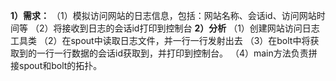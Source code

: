 **1）需求：**
	（1）模拟访问网站的日志信息，包括：网站名称、会话id、访问网站时间等
	（2）将接收到日志的会话id打印到控制台
**2）分析**
	（1）创建网站访问日志工具类
	（2）在spout中读取日志文件，并一行一行发射出去
	（3）在bolt中将获取到的一行一行数据的会话id获取到，并打印到控制台。
	（4）main方法负责拼接spout和bolt的拓扑。
